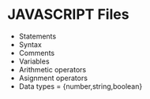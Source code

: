 # JAVASCRIPT Files

- Statements
- Syntax
- Comments
- Variables
- Arithmetic operators
- Asignment operators
- Data types = {number,string,boolean}